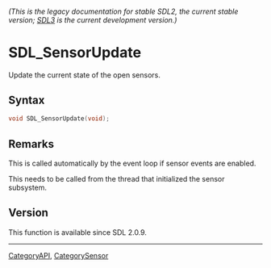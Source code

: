 ###### (This is the legacy documentation for stable SDL2, the current stable version; [SDL3](https://wiki.libsdl.org/SDL3/) is the current development version.)
# SDL_SensorUpdate

Update the current state of the open sensors.

## Syntax

```c
void SDL_SensorUpdate(void);

```

## Remarks

This is called automatically by the event loop if sensor events are
enabled.

This needs to be called from the thread that initialized the sensor
subsystem.

## Version

This function is available since SDL 2.0.9.

----
[CategoryAPI](CategoryAPI), [CategorySensor](CategorySensor)


